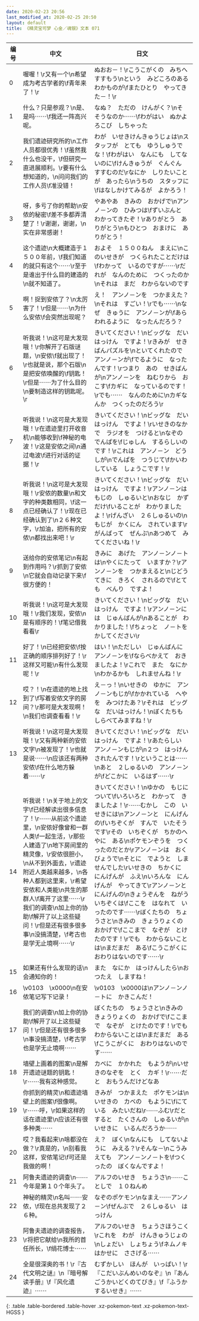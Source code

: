 ```yaml
---
date: 2020-02-23 20:56
last_modified_at: 2020-02-25 20:50
layout: default
title: 《精灵宝可梦 心金／魂银》文本 071
---
```

| 编号 | 中文 | 日文 |
| ---- | ---- | ---- |
| 0 | 喔喔！\r又有一个\n希望成为考古学者的\f青年来了！\r | ぬおお－！\rこうこがくの　みちへ　すすもう\nという　みどころのある　わかものが\fまたひとり　やってきた－！\r |
| 1 | 什么？只是参观？\n是、是吗⋯⋯\f我还一阵高兴呢。 | なぬ？　ただの　けんがく？\nそ　そうなのか⋯⋯\fわがはい　ぬかよろこび　しちゃった |
| 2 | 我们遗迹研究所的\n工作人员都很优秀！\f虽然我什么也没干，\f但研究一直进展顺利。\r要有什么想知道的，\n问问我们的工作人员\f准没错！ | わが　いせきけんきゅうじょは\nスタッフが　とても　ゆうしゅうでな！\fわがはい　なんにも　してないのに\fけんきゅうが　ぐんぐん　すすむのだ\rなにか　しりたいことが　あったら\nうちの　スタッフに\fはなしかけてみるが　よかろう！ |
| 3 | 呀，多亏了你的帮助\n安侬的秘密\f差不多都弄清楚了！\r谢谢，谢谢，\n实在非常感谢！ | やあやあ　きみの　おかげで\nアンノ－ンの　ひみつは\fずいぶんと　わかってきたぞ！\rありがとう　ありがとう\nもひとつ　おまけに　ありがとう！ |
| 4 | 这个遗迹\n大概建造于１５００年前，\f我们知道的就只有这个⋯⋯\r至于是谁出于什么目的建造的\n就不知道了。 | およそ　１５００ねん　まえに\nこのいせきが　つくられたことだけは\fわかって　いるのですが⋯⋯\rだれが　なんのために　つくったのか\nそれは　まだ　わからないのです |
| 5 | 啊！捉到安侬了？\n太厉害了！\r但是⋯⋯\n为什么安侬\f会突然出现呢？ | え！　アンノ－ンを　つかまえた？\nそれは　すごい！\rでも⋯⋯\nなぜ　きゅうに　アンノ－ンが\fあらわれるように　なったんだろう？ |
| 6 | 听我说！\n这可是大发现哦！\r你解开了石版谜题，\n安侬\f就出现了！\r也就是说，那个石版\n是把安侬唤醒的\f钥匙！\r但是⋯⋯为了什么目的\n要制造这样的钥匙呢。\r | きいてください！\nビッグな　だいはっけん　ですよ！\rきみが　せきばんパズルを\nといてくれたので　アンノ－ンが\fでるように　なったんです！\rつまり　あの　せきばんが\nアンノ－ンを　ねむりから　おこす\fカギに　なっているのです！\rでも⋯⋯　なんのために\nカギなんか　つくったのだろう\r |
| 7 | 听我说！\n这可是大发现哦！\r在遗迹里打开收音机\n能够收到\f神秘的电波！\r这是安侬之间\n通过电波\f进行对话的证据！\r | きいてください！\nビッグな　だいはっけん　ですよ！\rいせきのなかで　ラジオを　つけると\nなぞの　でんぱを\fじゅしん　するらしいのです！\rこれは　アンノ－ン　どうしが\nでんぱを　つうじて\fかいわ　している　しょうこです！\r |
| 8 | 听我说！\n这可是大发现哦！\r安侬的数量\n和文字的种类数相同，\f这一点已经确认了！\r现在已经确认到了\n２６种文字，\r加油，把所有的安侬\n都找出来吧！\r | きいてください！\nビッグな　だいはっけん　ですよ！\rアンノ－ンは　もじの　しゅるいと\nおなじ　かずだけ\fいることが　わかりましたよ！\rげんざい　２６しゅるいの\nもじが　かくにん　されています\rがんばって　ぜんぶ\nあつめて　みてくださいね！\r |
| 9 | 送给你的安侬笔记\n有起到作用吗？\r抓到了安侬\n它就会自动记录下来\f很方便的！ | きみに　あげた　アンノ－ンノ－トは\nやくにたって　いますか？\rアンノ－ンを　つかまえると\nじどうてきに　きろく　されるので\fとても　べんり　ですよ！ |
| 10 | 听我说！\n这可是大发现哦！\r我们发现，安侬\n是有顺序的！\f笔记借我看看\r | きいてください！\nビッグな　だいはっけん　ですよ！\rアンノ－ンには　じゅんばんが\nあることが　わかりました！\fちょっと　ノ－トを　かしてください\r |
| 11 | 好了！\n已经把安侬\f按正确的顺序排列好了！\r这样又可能\n有什么发现呢！\r | はい！\nただしい　じゅんばんに　アンノ－ンを\fならべかえて　おきましたよ！\rこれで　また　なにか\nわかるかも　しれませんね！\r |
| 12 | 哎？！\n在遗迹的地上找到了\f写着安侬文字的房间？\r那可是大发现啊！\n我们也调查看看！\r | え－っ！\nいせきの　ゆかに　アンノ－ンもじが\fかかれている　へやを　みつけたあ？\rそれは　ビッグな　だいはっけん！\nぼくたちも　しらべてみますね！\r |
| 13 | 听我说！\n这可是大发现哦！\r又有两种新的安侬文字\n被发现了！\r也就是说⋯⋯\n应该还有两种安侬\f在什么地方躲着⋯⋯\r | きいてください！\nビッグな　だいはっけん　ですよ！\rあたらしい　アンノ－ンもじが\n２つ　はっけん　されたんです！\rということは⋯⋯\nあと　２しゅるいの　アンノ－ンが\fどこかに　いるはず⋯⋯\r |
| 14 | 听我说！\n关于地上的文字\f已经解读出很多信息了！\r⋯⋯从前这个遗迹里，\n安侬好像曾和一群人类\f一起生活，\r那些人建造了\n地下房间里的精灵像，\r安侬很胆小，\n从不到外面去，\r遗迹附近人类越来越多，\n各种人都到这里来，\r希望安侬和人类能\n共生的那群人\f离开了这里⋯⋯\r我们的调查\n加上你的协助\f解开了以上这些疑问！\r但是还有很多很多事\n没搞清楚，\f考古也是学无止境啊⋯⋯\r | きいてください！\nゆかの　もじに　ついて\fいろいろと　わかって　きましたよ！\r⋯⋯むかし　この　いせきには\nアンノ－ンと　にんげんの\fいちぞくが　すんで　いたそうです\rその　いちぞくが　ちかのへやに　ある\nポケモンぞうを　つくったのだとか\rアンノ－ンは　おくびょうで\nそとに　でようと　しませんでした\rいせきの　ちかくに　にんげんが　ふえ\nいろんな　にんげんが　やってきて\rアンノ－ンと　にんげんの\nきょうぞんを　ねがう　いちぞくは\fここを　はなれて　いったのです⋯⋯\rぼくたちの　ちょうさと\nきみの　きょうりょくの　おかげで\fここまで　なぞが　とけたのです！\rでも　わからないことは\nまだまだ　ある\fこうこがくに　おわりはないのです⋯⋯\r |
| 15 | 如果还有什么发现的话\n会通知你的！ | また　なにか　はっけんしたら\nおつたえ　しますね！ |
| 16 | \v0103　\x0000\n在安侬笔记写下记录！ | \v0103　\x0000は\nアンノ－ンノ－トに　かきこんだ！ |
| 17 | 我们的调查\n加上你的协助\f解开了以上这些疑问！\r但是还有很多很多\n事没搞清楚，\f考古学也是学无止境啊⋯⋯ | ぼくたちの　ちょうさと\nきみの　きょうりょくの　おかげで\fここまで　なぞが　とけたのです！\rでも　わからないことは\nまだまだ　ある\fこうこがくに　おわりはないのです⋯⋯ |
| 18 | 墙壁上画着的图案\n是解开遗迹谜题的钥匙！\r⋯⋯我有这种感觉。 | カベに　かかれた　もようが\nいせきのなぞを　とく　カギ！\r⋯⋯だと　おもうんだけどなあ |
| 19 | 你抓到的精灵\n和遗迹墙壁上的图案\f很像啊。\r⋯⋯呼，\r如果这样的话在遗迹里\n应该还有很多种类⋯⋯ | きみが　つかまえた　ポケモンは\nいせきの　カベの　もように\fにている　みたいだね\r⋯⋯ふむ\rだとすると　たくさんの　しゅるいが\nいせきに　いるんだろうか⋯⋯ |
| 20 | 哎？我看起来\n啥都没在做？\r真是的，\n别看我这样，安侬笔记\f可还是我做的啊！ | え？　ぼく\nなんにも　してないように　みえる？\rそんな－\nこうみえても　アンノ－ンノ－トを\fつくったの　ぼくなんですよ！ |
| 21 | 阿鲁夫遗迹的调查\n⋯⋯今年是第１０个年头了。 | アルフのいせき　ちょうさ\n⋯⋯ことしで　１０ねんめ |
| 22 | 神秘的精灵\n名叫⋯⋯安侬，\f现在总共发现了２６种。 | なぞのポケモン\nなまえ⋯⋯アンノ－ン\fぜんぶで　２６しゅるい　はっけん |
| 23 | 阿鲁夫遗迹的调查报告，\r将把它献给\n我所的首任所长，\f绢花博士⋯⋯ | アルフのいせき　ちょうさほうこく\rこれを　わが　けんきゅうじょの\nしょだい　しょちょう\fネムノキはかせに　ささげる⋯⋯ |
| 24 | 全是很深奥的书！\r『古代文明之谜』\n『暗号解读手册』\f『风化遗迹』⋯⋯ | むずかしい　ほんが　いっぱい！\r『こだいぶんめいのなぞ』\n『あんごうかいどくのてびき』\f『ふうかするいせき』⋯⋯ |
{: .table .table-bordered .table-hover .xz-pokemon-text .xz-pokemon-text-HGSS }